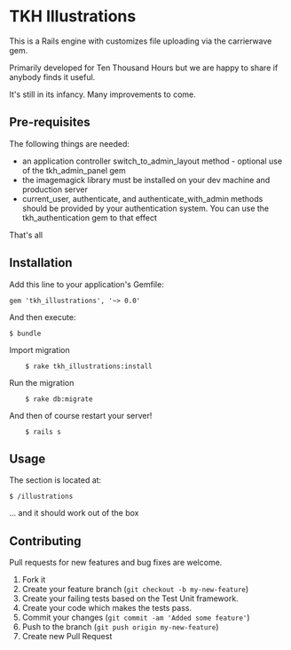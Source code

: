 # TKH Illustrations

This is a Rails engine with customizes file uploading via the carrierwave gem.

Primarily developed for Ten Thousand Hours but we are happy to share if anybody finds it useful.

It's still in its infancy. Many improvements to come.


## Pre-requisites


The following things are needed:

* an application controller switch_to_admin_layout method - optional use of the tkh_admin_panel gem
* the imagemagick library must be installed on your dev machine and production server
* current_user, authenticate, and authenticate_with_admin methods should be provided by your authentication system. You can use the tkh_authentication gem to that effect

That's all


## Installation

Add this line to your application's Gemfile:

    gem 'tkh_illustrations', '~> 0.0'

And then execute:

    $ bundle

Import migration

		$ rake tkh_illustrations:install

Run the migration

		$ rake db:migrate

And then of course restart your server!

		$ rails s


## Usage


The section is located at:

    $ /illustrations

... and it should work out of the box


## Contributing

Pull requests for new features and bug fixes are welcome.

1. Fork it
2. Create your feature branch (`git checkout -b my-new-feature`)
3. Create your failing tests based on the Test Unit framework.
4. Create your code which makes the tests pass.
5. Commit your changes (`git commit -am 'Added some feature'`)
6. Push to the branch (`git push origin my-new-feature`)
7. Create new Pull Request
